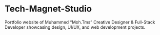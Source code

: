 # Tech-Magnet-Studio
Portfolio website of Muhammed “Moh.Tms” Creative Designer &amp; Full-Stack Developer showcasing design, UI/UX, and web development projects.
